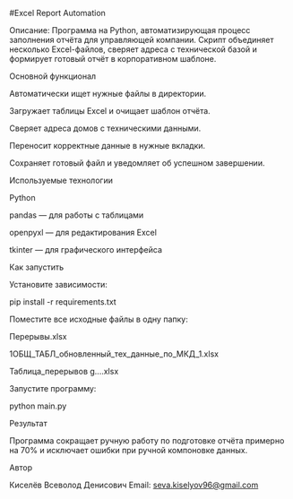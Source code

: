 #Excel Report Automation

Описание:
Программа на Python, автоматизирующая процесс заполнения отчёта для управляющей компании. Скрипт объединяет несколько Excel-файлов, сверяет адреса с технической базой и формирует готовый отчёт в корпоративном шаблоне.

Основной функционал

Автоматически ищет нужные файлы в директории.

Загружает таблицы Excel и очищает шаблон отчёта.

Сверяет адреса домов с техническими данными.

Переносит корректные данные в нужные вкладки.

Сохраняет готовый файл и уведомляет об успешном завершении.

Используемые технологии

Python

pandas — для работы с таблицами

openpyxl — для редактирования Excel

tkinter — для графического интерфейса

Как запустить

Установите зависимости:

pip install -r requirements.txt


Поместите все исходные файлы в одну папку:

Перерывы.xlsx

1ОБЩ_ТАБЛ_обновленный_тех_данные_по_МКД_1.xlsx

Таблица_перерывов g....xlsx

Запустите программу:

python main.py

Результат

Программа сокращает ручную работу по подготовке отчёта примерно на 70% и исключает ошибки при ручной компоновке данных.

Автор

Киселёв Всеволод Денисович
Email: seva.kiselyov96@gmail.com
